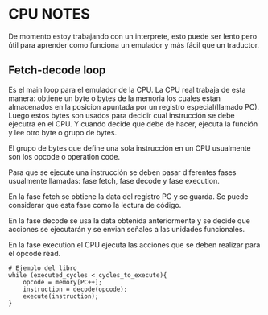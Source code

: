 # CPU NOTES
De momento estoy trabajando con un interprete, esto puede ser lento pero útil para aprender como funciona un emulador y más fácil que un traductor.

## Fetch-decode loop

Es el main loop para el emulador de la CPU. La CPU real trabaja de esta manera: obtiene un byte o bytes de la memoria los cuales estan almacenados en la posicion apuntada por un registro especial(llamado PC). Luego estos bytes son usados para decidir cual instrucción se debe ejecutra en el CPU. Y cuando decide que debe de hacer, ejecuta la función y lee otro byte o grupo de bytes.

El grupo de bytes que define una sola instrucción en un CPU usualmente son los opcode o operation code.

Para que se ejecute una instrucción se deben pasar diferentes fases usualmente llamadas: fase fetch, fase decode y fase execution.

En la fase fetch se obtiene la data del registro PC y se guarda. Se puede considerar que esta fase como la lectura de código.

En la fase decode se usa la data obtenida anteriormente y se decide que acciones se ejecutarán y se envian señales a las unidades funcionales.

En la fase execution el CPU ejecuta las acciones que se deben realizar para el opcode read.

```
# Ejemplo del libro
while (executed_cycles < cycles_to_execute){
    opcode = memory[PC++];
    instruction = decode(opcode);
    execute(instruction);
}
```
